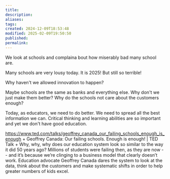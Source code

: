 ```yaml
---
title: 
description: 
aliases: 
tags: 
created: 2024-12-09T18:53:48
modified: 2025-02-09T19:50:50
published: 
permalink: 
---
```



We look at schools and complaina bout how miserably bad many school are.

Many schools are very lousy today. It is 2025! But still so terrible!

Why haven't we allowed innovation to happen?


Maybe schools are the same as banks and everything else. Why don't we just make them better? Why do the schools not care about the customers enough?

Today, as educators, we need to do better. We need to spread all the best information we can. Critical thinking and learning abilities are so important and yet we don't have good education.




https://www.ted.com/talks/geoffrey_canada_our_failing_schools_enough_is_enough + Geoffrey Canada: Our failing schools. Enough is enough! | TED Talk + Why, why, why does our education system look so similar to the way it did 50 years ago? Millions of students were failing then, as they are now -- and it’s because we’re clinging to a business model that clearly doesn’t work. Education advocate Geoffrey Canada dares the system to look at the data, think about the customers and make systematic shifts in order to help greater numbers of kids excel.
